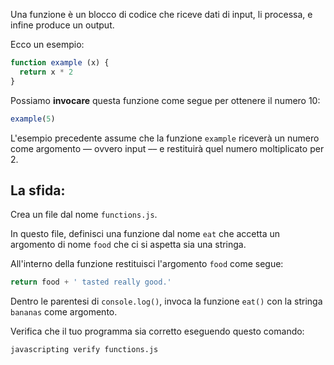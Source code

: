 Una funzione è un blocco di codice che riceve dati di input, li processa, e infine produce un output.

Ecco un esempio:

```js
function example (x) {
  return x * 2
}
```

Possiamo **invocare** questa funzione come segue per ottenere il numero 10:

```js
example(5)
```

L'esempio precedente assume che la funzione `example` riceverà un numero come argomento –– ovvero input –– e restituirà quel numero moltiplicato per 2.

## La sfida:

Crea un file dal nome `functions.js`.

In questo file, definisci una funzione dal nome `eat` che accetta un argomento di nome `food`
che ci si aspetta sia una stringa.

All'interno della funzione restituisci l'argomento `food` come segue:

```js
return food + ' tasted really good.'
```

Dentro le parentesi di `console.log()`, invoca la funzione `eat()` con la stringa `bananas` come argomento.

Verifica che il tuo programma sia corretto eseguendo questo comando:

```bash
javascripting verify functions.js
```
